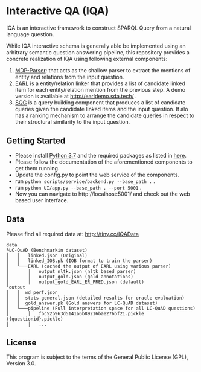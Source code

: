 # Interactive QA (IQA)
IQA is an interactive framework to construct SPARQL Query from a natural language question.

While IQA interactive schema is generally able be implemented using an arbitrary semantic question answering pipeline, this repository provides a concrete realization of IQA using following external components:
1. [MDP-Parser](https://github.com/AskNowQA/DeepShallowParsingQA): that acts as the shallow parser to extract the mentions of entity and relations from the input question.
1. [EARL](https://github.com/AskNowQA/EARL) is a entity/relation linker that provides a list of candidate linked item for each entity/relation mention from the previous step. A demo version is available at http://earldemo.sda.tech/ .
1. [SQG](https://github.com/AskNowQA/SQG) is a query building component that produces a list of candidate queries given the candidate linked items and the input question. It alo has a ranking mechanism to arrange the candidate queries in respect to their structural similarity to the input question.


## Getting Started
* Please install [Python 3.7](https://www.python.org/downloads/) and the required packages as listed in [here](https://github.com/AskNowQA/InteractiveQA/blob/master/requirements.txt).
* Please follow the documentation of the aforementioned components to get them running.   
* Update the config.py to point the web service of the components.
* run `python scripts/service/backend.py --base_path .` .
* run `python UI/app.py --base_path . --port 5001` .
* Now you can navigate to http://localhost:5001/ and check out the web based user interface. 



## Data
Please find all required data at: http://tiny.cc/IQAData
```
data
└LC-QuAD (Benchmarkin dataset)
│   │   linked.json (Original)
│   │   linked_IOB.pk (IOB format to train the parser)
│   └───EARL (cached the output of EARL using various parser)
│       │   output_nltk.json (nltk based parser)
│       │   output_gold.json (gold annotations)
│       │   output_gold_EARL_ER_PRED.json (default)
└output
│   │  wd_perf.json
│   │  stats-general.json (detailed results for oracle evaluation)
│   │  gold_answer.pk (Gold answers for LC-QuAD dataset)
│   └───pipeline (Full interpretation space for all LC-QuAD questions)
│       │   fbc52b963d5141a6b89216bae276bf21.pickle ({questionid}.pickle)
│       │   ...
```

## License
This program is subject to the terms of the General Public License (GPL), Version 3.0. 
